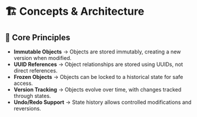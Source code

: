 # 🏗️ Concepts & Architecture

## 📌 Core Principles
- **Immutable Objects** → Objects are stored immutably, creating a new version when modified.
- **UUID References** → Object relationships are stored using UUIDs, not direct references.
- **Frozen Objects** → Objects can be locked to a historical state for safe access.
- **Version Tracking** → Objects evolve over time, with changes tracked through states.
- **Undo/Redo Support** → State history allows controlled modifications and reversions.

